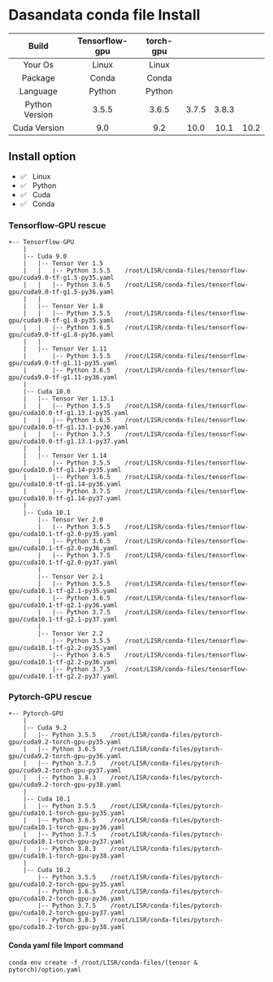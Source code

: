# Dasandata conda file Install


| Build           | Tensorflow-gpu  | torch-gpu |         |         |         |
| :-------------: | :-------------: | :-------: | :-----: | :-----: | :-----: |
| Your Os         | Linux           | Linux                                   |
| Package         | Conda           | Conda                                   |
| Language        | Python          | Python                                  |
| Python Version  | 3.5.5           | 3.6.5     |  3.7.5  |  3.8.3  |         |
| Cuda Version    | 9.0             |  9.2      | 10.0    | 10.1    | 10.2    |

## Install option

- :white_check_mark: &nbsp; Linux
- :white_check_mark: &nbsp; Python
- :white_check_mark: &nbsp; Cuda
- :white_check_mark: &nbsp; Conda

### Tensorflow-GPU rescue

```
+-- Tensorflow-GPU
    |
    |-- Cuda 9.0
    |   |-- Tensor Ver 1.5
    |   |   |-- Python 3.5.5    /root/LISR/conda-files/tensorflow-gpu/cuda9.0-tf-g1.5-py35.yaml
    |   |   |-- Python 3.6.5    /root/LISR/conda-files/tensorflow-gpu/cuda9.0-tf-g1.5-py36.yaml
    |   |
    |   |-- Tensor Ver 1.8
    |   |   |-- Python 3.5.5    /root/LISR/conda-files/tensorflow-gpu/cuda9.0-tf-g1.8-py35.yaml
    |   |   |-- Python 3.6.5    /root/LISR/conda-files/tensorflow-gpu/cuda9.0-tf-g1.8-py36.yaml
    |   |
    |   |-- Tensor Ver 1.11
    |       |-- Python 3.5.5    /root/LISR/conda-files/tensorflow-gpu/cuda9.0-tf-g1.11-py35.yaml
    |       |-- Python 3.6.5    /root/LISR/conda-files/tensorflow-gpu/cuda9.0-tf-g1.11-py36.yaml
    |
    |-- Cuda 10.0        
    |   |-- Tensor Ver 1.13.1
    |   |   |-- Python 3.5.5    /root/LISR/conda-files/tensorflow-gpu/cuda10.0-tf-g1.13.1-py35.yaml
    |   |   |-- Python 3.6.5    /root/LISR/conda-files/tensorflow-gpu/cuda10.0-tf-g1.13.1-py36.yaml
    |   |   |-- Python 3.7.5    /root/LISR/conda-files/tensorflow-gpu/cuda10.0-tf-g1.13.1-py37.yaml
    |   |
    |   |-- Tensor Ver 1.14
    |       |-- Python 3.5.5    /root/LISR/conda-files/tensorflow-gpu/cuda10.0-tf-g1.14-py35.yaml
    |       |-- Python 3.6.5    /root/LISR/conda-files/tensorflow-gpu/cuda10.0-tf-g1.14-py36.yaml
    |       |-- Python 3.7.5    /root/LISR/conda-files/tensorflow-gpu/cuda10.0-tf-g1.14-py37.yaml
    |
    |-- Cuda 10.1
        |-- Tensor Ver 2.0
        |   |-- Python 3.5.5    /root/LISR/conda-files/tensorflow-gpu/cuda10.1-tf-g2.0-py35.yaml
        |   |-- Python 3.6.5    /root/LISR/conda-files/tensorflow-gpu/cuda10.1-tf-g2.0-py36.yaml
        |   |-- Python 3.7.5    /root/LISR/conda-files/tensorflow-gpu/cuda10.1-tf-g2.0-py37.yaml
        |
        |-- Tensor Ver 2.1
        |   |-- Python 3.5.5    /root/LISR/conda-files/tensorflow-gpu/cuda10.1-tf-g2.1-py35.yaml
        |   |-- Python 3.6.5    /root/LISR/conda-files/tensorflow-gpu/cuda10.1-tf-g2.1-py36.yaml
        |   |-- Python 3.7.5    /root/LISR/conda-files/tensorflow-gpu/cuda10.1-tf-g2.1-py37.yaml
        |
        |-- Tensor Ver 2.2
            |-- Python 3.5.5    /root/LISR/conda-files/tensorflow-gpu/cuda10.1-tf-g2.2-py35.yaml
            |-- Python 3.6.5    /root/LISR/conda-files/tensorflow-gpu/cuda10.1-tf-g2.2-py36.yaml
            |-- Python 3.7.5    /root/LISR/conda-files/tensorflow-gpu/cuda10.1-tf-g2.2-py37.yaml
```

### Pytorch-GPU rescue

```
+-- Pytorch-GPU
    |
    |-- Cuda 9.2
    |   |-- Python 3.5.5    /root/LISR/conda-files/pytorch-gpu/cuda9.2-torch-gpu-py35.yaml
    |   |-- Python 3.6.5    /root/LISR/conda-files/pytorch-gpu/cuda9.2-torch-gpu-py36.yaml
    |   |-- Python 3.7.5    /root/LISR/conda-files/pytorch-gpu/cuda9.2-torch-gpu-py37.yaml
    |   |-- Python 3.8.3    /root/LISR/conda-files/pytorch-gpu/cuda9.2-torch-gpu-py38.yaml
    |
    |-- Cuda 10.1
    |   |-- Python 3.5.5    /root/LISR/conda-files/pytorch-gpu/cuda10.1-torch-gpu-py35.yaml
    |   |-- Python 3.6.5    /root/LISR/conda-files/pytorch-gpu/cuda10.1-torch-gpu-py36.yaml
    |   |-- Python 3.7.5    /root/LISR/conda-files/pytorch-gpu/cuda10.1-torch-gpu-py37.yaml
    |   |-- Python 3.8.3    /root/LISR/conda-files/pytorch-gpu/cuda10.1-torch-gpu-py38.yaml
    |
    |-- Cuda 10.2
        |-- Python 3.5.5    /root/LISR/conda-files/pytorch-gpu/cuda10.2-torch-gpu-py35.yaml
        |-- Python 3.6.5    /root/LISR/conda-files/pytorch-gpu/cuda10.2-torch-gpu-py36.yaml
        |-- Python 3.7.5    /root/LISR/conda-files/pytorch-gpu/cuda10.2-torch-gpu-py37.yaml
        |-- Python 3.8.3    /root/LISR/conda-files/pytorch-gpu/cuda10.2-torch-gpu-py38.yaml
```

#### Conda yaml file Import command

```
conda env create -f /root/LISR/conda-files/(tensor & pytorch)/option.yaml
```
